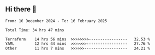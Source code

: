 ## Hi there 👋

<!-- TECHNOLOGIES:START -->
<!-- TECHNOLOGIES:END -->

<!--START_SECTION:waka-->

```txt
From: 10 December 2024 - To: 16 February 2025

Total Time: 34 hrs 47 mins

Terraform    14 hrs 56 mins  >>>>>>>>-----------------   32.53 %
YAML         12 hrs 44 mins  >>>>>>>------------------   27.76 %
Other        11 hrs 7 mins   >>>>>>-------------------   24.21 %
```

<!--END_SECTION:waka-->

